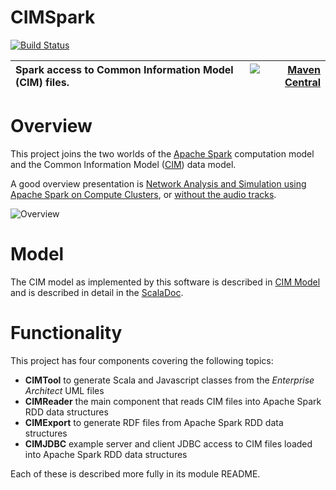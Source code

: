 CIMSpark
======
[![Build Status](http://jenkins.zoephos.com/job/CIMSpark/job/master/badge/icon)](http://jenkins.zoephos.com/job/CIMSpark/job/master/)

Spark access to Common Information Model (CIM) files. | [![Maven Central](https://img.shields.io/maven-central/v/ch.ninecode.cim/CIMSpark.svg?label=Maven%20Central)](https://search.maven.org/search?q=g:%22ch.ninecode.cim%22%20AND%20a:%22CIMSpark%22)
:---         |          ---:

# Overview

This project joins the two worlds of the
[Apache Spark](https://en.wikipedia.org/wiki/Apache_Spark) computation model and the
Common Information Model ([CIM](https://en.wikipedia.org/wiki/Common_Information_Model_(electricity))) data model.


A good overview presentation is [Network Analysis and Simulation using Apache Spark on Compute Clusters](https://derrickoswald.github.io/CIMSparkPresentation/index.html?audio), or [without the audio tracks](https://derrickoswald.github.io/CIMSparkPresentation).

![Overview](https://cdn.jsdelivr.net/gh/derrickoswald/CIMSpark@master/img/Overview.svg "Overview diagram")


# Model

The CIM model as implemented by this software is described in [CIM Model](Model.md)
and is described in detail in the [ScalaDoc](https://derrickoswald.github.io/CIMSpark).

# Functionality

This project has four components covering the following topics:

- __CIMTool__ to generate Scala and Javascript classes from the *Enterprise Architect* UML files
- __CIMReader__ the main component that reads CIM files into Apache Spark RDD data structures
- __CIMExport__ to generate RDF files from Apache Spark RDD data structures
- __CIMJDBC__ example server and client JDBC access to CIM files loaded into Apache Spark RDD data structures

Each of these is described more fully in its module README.

